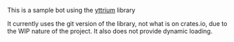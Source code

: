This is a sample bot using the [yttrium](https://github.com/adamski234/yttrium) library

It currently uses the git version of the library, not what is on crates.io, due to the WIP nature of the project. It also does not provide dynamic loading.